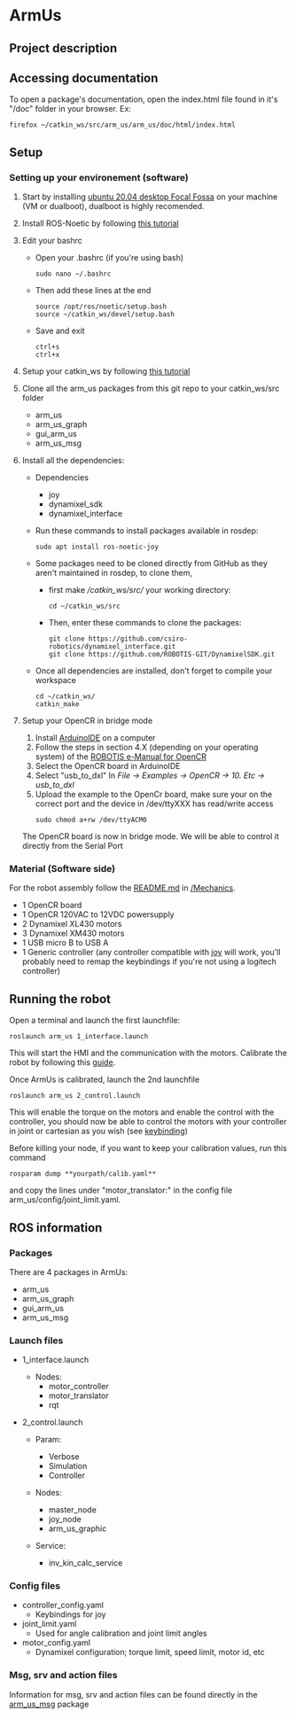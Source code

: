 # ArmUs
## Project description

## Accessing documentation
To open a package's documentation, open the index.html file found in it's "/doc" folder in your browser.
Ex:
```
firefox ~/catkin_ws/src/arm_us/arm_us/doc/html/index.html
```

## Setup
### Setting up your environement (software)
1.  Start by installing [ubuntu 20.04 desktop Focal Fossa](https://releases.ubuntu.com/focal/) on your machine (VM or dualboot), dualboot is highly recomended.
2.  Install ROS-Noetic by following [this tutorial](http://wiki.ros.org/noetic/Installation/Ubuntu)
3.  Edit your bashrc
    - Open your .bashrc (if you're using bash) 
      ```
      sudo nano ~/.bashrc
      ```
    - Then add these lines at the end
      ```
      source /opt/ros/noetic/setup.bash
      source ~/catkin_ws/devel/setup.bash
      ```
    - Save and exit
      ```
      ctrl+s
      ctrl+x
      ```
4.  Setup your catkin_ws by following [this tutorial](http://wiki.ros.org/ROS/Tutorials/InstallingandConfiguringROSEnvironment)
5.  Clone all the arm_us packages from this git repo to your catkin_ws/src folder
    - arm_us
    - arm_us_graph
    - gui_arm_us
    - arm_us_msg

6.  Install all the dependencies:
    - Dependencies
      - joy
      - dynamixel_sdk
      - dynamixel_interface

    - Run these commands to install packages available in rosdep:
      ```
      sudo apt install ros-noetic-joy
      ```

    - Some packages need to be cloned directly from GitHub as they aren't maintained in rosdep, to clone them,
      - first make */catkin_ws/src/* your working directory:
        ```
        cd ~/catkin_ws/src
        ```
      - Then, enter these commands to clone the packages:
        ```
        git clone https://github.com/csiro-robotics/dynamixel_interface.git
        git clone https://github.com/ROBOTIS-GIT/DynamixelSDK.git
        ```
    - Once all dependencies are installed, don't forget to compile your workspace
      ```
      cd ~/catkin_ws/
      catkin_make
      ```
7. Setup your OpenCR in bridge mode
	1. Install [ArduinoIDE](https://www.arduino.cc/en/software) on a computer
	2. Follow the steps in section 4.X (depending on your operating system) of the [ROBOTIS e-Manual for OpenCR](https://emanual.robotis.com/docs/en/parts/controller/opencr10/)
	3. Select the OpenCR board in ArduinoIDE
	4. Select "usb_to_dxl" In *File -> Examples -> OpenCR -> 10. Etc -> usb_to_dxl*
	5. Upload the example to the OpenCr board, make sure your on the correct port and the device in /dev/ttyXXX has read/write access
		```
		sudo chmod a+rw /dev/ttyACM0
		```
	The OpenCR board is now in bridge mode. We will be able to control it directly from the Serial Port

### Material (Software side)
For the robot assembly follow the [README.md](https://github.com/CharloLeRigolo/arm_us/blob/main/Mechanics/README.md) in [/Mechanics](https://github.com/CharloLeRigolo/arm_us/tree/main/Mechanics).

- 1 OpenCR board
- 1 OpenCR 120VAC to 12VDC powersupply
- 2 Dynamixel XL430 motors
- 3 Dynamixel XM430 motors
- 1 USB micro B to USB A
- 1 Generic controller (any controller compatible with [joy](http://wiki.ros.org/joy) will work, you'll probably need to remap the keybindings if you're not using a logitech controller)

## Running the robot
Open a terminal and launch the first launchfile:
```
roslaunch arm_us 1_interface.launch
```
This will start the HMI and the communication with the motors.
Calibrate the robot by following this [guide](notdone.sorry).

Once ArmUs is calibrated, launch the 2nd launchfile
```
roslaunch arm_us 2_control.launch
```
This will enable the torque on the motors and enable the control with the controller, you should now be able to control the motors with your controller in joint or cartesian as you wish (see [keybinding](notdone.sorry))

Before killing your node, if you want to keep your calibration values, run this command
```
rosparam dump **yourpath/calib.yaml**
```
and copy the lines under "motor_translator:" in the config file arm_us/config/joint_limit.yaml.

## ROS information
### Packages
There are 4 packages in ArmUs:
 - arm_us
 - arm_us_graph
 - gui_arm_us
 - arm_us_msg

### Launch files
- 1_interface.launch
	- Nodes:
		- motor_controller
		- motor_translator
		- rqt
		
- 2_control.launch
	- Param:
		- Verbose
		- Simulation
		- Controller
		
	- Nodes:
		- master_node
		- joy_node
		- arm_us_graphic
		
	- Service:
		- inv_kin_calc_service

### Config files
- controller_config.yaml
	- Keybindings for joy
- joint_limit.yaml
	- Used for angle calibration and joint limit angles
- motor_config.yaml
	- Dynamixel configuration; torque limit, speed limit, motor id, etc

### Msg, srv and action files
Information for msg, srv and action files can be found directly in the [arm_us_msg](https://github.com/CharloLeRigolo/arm_us/tree/main/arm_us_msg) package 
